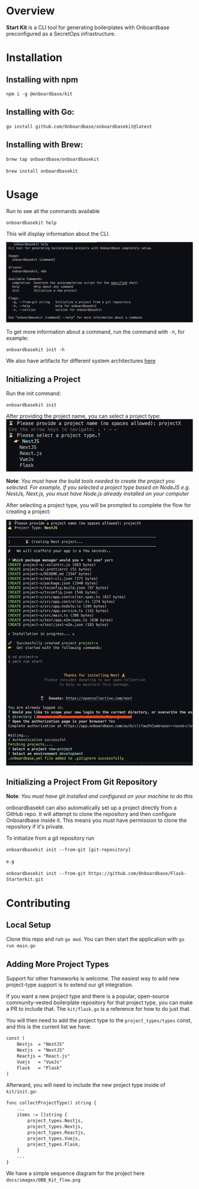 # Overview
**Start Kit** is a CLI tool for generating boilerplates with Onboardbase preconfigured as a SecretOps infrastructure.

# Installation
## Installing with npm
```
npm i -g @onboardbase/kit
```

## Installing with Go:
```
go install github.com/Onboardbase/onboardbasekit@latest
```

## Installing with Brew:
```
brew tap onboardbase/onboardbasekit

brew install onboardbasekit
```

# Usage
Run to see all the commands available
```
onboardbasekit help
```

This will display information about the CLI.

![alt obb help](./docs/images/onboarbasekit_help.png)

To get more information about a command, run the command with `-h`, for example:
```
onboardbasekit init -h
```

We also have artifacts for different system architectures [here](https://github.com/Onboardbase/onboardbasekit/releases)

## Initializing a Project
Run the init command:
```
onboardbasekit init
```
After providing the project name, you can select a project type:
![alt Init](./docs/images/obb_init.png)

**Note**: *You must have the build tools needed to create the project you selected. For example, if you selected a project type based on NodeJS e.g. NestJs, Next.js, you must have Node.js already installed on your computer*

After selecting a project type, you will be prompted to complete the flow for creating a project:

![alt Init](./docs/images/init_project.png)

## Initializing a Project From Git Repository
**Note**: *You must have git installed and configured on your machine to do this*

onboardbasekit can also automatically set up a project directly from a GitHub repo. It will attempt to clone the repository and then configure Onboardbase inside it. This means you must have permission to clone the repository if it's private.

To initialize from a git repository run
```
onboardbasekit init --from-git [git-repository]

e.g

onboardbasekit init --from-git https://github.com/Onboardbase/Flask-Starterkit.git
```

# Contributing

## Local Setup
Clone this repo and run `go mod`. You can then start the application with `go run main.go`

## Adding More Project Types

Support for other frameworks is welcome. The easiest way to add new project-type support is to extend our git integration.

If you want a new project type and there is a popular, open-source community-vested boilerplate repository for that project type, you can make a PR to include that. The `kit/flask.go` is a reference for how to do just that.

You will then need to add the project type to the `project_types/types` const, and this is the current list we have:
```
const (
	Nestjs  = "NestJS"
	Nextjs  = "NextJS"
	Reactjs = "React.js"
	Vuejs   = "VueJs"
	Flask   = "Flask"
)
```

Afterward, you will need to include the new project type inside of `kit/init.go`:
```
func collectProjectType() string {
    ...
	items := []string {
		project_types.Nestjs,
		project_types.Nextjs,
		project_types.Reactjs,
		project_types.Vuejs,
		project_types.Flask,
	}
    ...
}

```

We have a simple sequence diagram for the project here `docs/images/OBB_Kit_flow.png`
